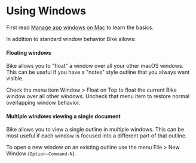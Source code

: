 # Using Windows

First read [Manage app windows on Mac](https://support.apple.com/guide/mac-help/work-with-app-windows-mchlp2469/12.0/mac/12.0) to learn the basics.

In addition to standard window behavior Bike allows:

#### Floating windows

Bike allows you to "float" a window over all your other macOS windows. This can be useful if you have a "notes" style outline that you always want visible.

Check the menu item Window > Float on Top to float the current Bike window over all other windows. Uncheck that menu item to restore normal overlapping window behavior.

#### Multiple windows viewing a single document

Bike allows you to view a single outline in multiple windows. This can be most useful if each window is focused into a different part of that outline.

To open a new window on an existing outline use the menu File > New Window (`Option-Command-N`).
